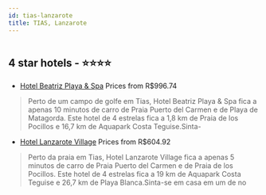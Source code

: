 ```yaml
---
id: tias-lanzarote
title: TIAS, Lanzarote
---
```


<center><img src="https://i.travelapi.com/hotels/2000000/1150000/1148300/1148256/4087eef3_z.jpg" alt="" /></center>


##  4 star hotels - ⭐️⭐️⭐️⭐️

-    [Hotel Beatriz Playa & Spa](https://www.hurb.com/br/aud/https://www.hurb.com/br/hotels/tias/hotel-beatriz-playa-spa-HT-HVMT?cmp=18055) Prices from R$996.74
   > Perto de um campo de golfe em Tias, Hotel Beatriz Playa & Spa fica a apenas 10 minutos de carro de Praia Puerto del Carmen e de Playa de Matagorda.  Este hotel de 4 estrelas fica a 1,8 km de Praia de los Pocillos e 16,7 km de Aquapark Costa Teguise.Sinta-
-    [Hotel Lanzarote Village](https://www.hurb.com/br/aud/https://www.hurb.com/br/hotels/tias/hotel-lanzarote-village-HT-PQBD?cmp=18055) Prices from R$604.92
   > Perto da praia em Tias, Hotel Lanzarote Village fica a apenas 5 minutos de carro de Praia Puerto del Carmen e de Praia de los Pocillos.  Este hotel de 4 estrelas fica a 19 km de Aquapark Costa Teguise e 26,7 km de Playa Blanca.Sinta-se em casa em um de no
